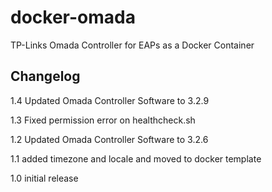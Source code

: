 # docker-omada
TP-Links Omada Controller for EAPs as a Docker Container

## Changelog

1.4 Updated Omada Controller Software to 3.2.9

1.3 Fixed permission error on healthcheck.sh

1.2 Updated Omada Controller Software to 3.2.6

1.1 added timezone and locale and moved to docker template

1.0 initial release
